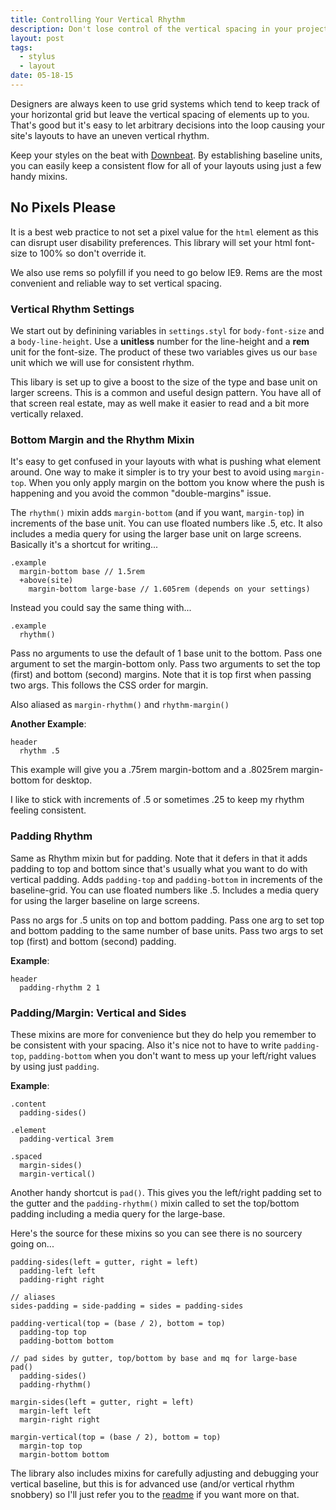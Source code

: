 ```yaml
---
title: Controlling Your Vertical Rhythm
description: Don't lose control of the vertical spacing in your project. Reign it in with these simple Stylus mixins.
layout: post
tags:
  - stylus
  - layout
date: 05-18-15
---
```


Designers are always keen to use grid systems which tend to keep track of your horizontal grid but leave the vertical spacing of elements up to you. That's good but it's easy to let arbitrary decisions into the loop causing your site's layouts to have an uneven vertical rhythm.

Keep your styles on the beat with [Downbeat](http://github.com/abstracthat/downbeat). By establishing baseline units, you can easily keep a consistent flow for all of your layouts using just a few handy mixins.

## No Pixels Please
It is a best web practice to not set a pixel value for the `html` element as this can disrupt user disability preferences. This library will set your html font-size to 100% so don't override it.

We also use rems so polyfill if you need to go below IE9. Rems are the most convenient and reliable way to set vertical spacing.

### Vertical Rhythm Settings
We start out by definining variables in `settings.styl` for `body-font-size` and a `body-line-height`. Use a **unitless** number for the line-height and a **rem** unit for the font-size. The product of these two variables gives us our `base` unit which we will use for consistent rhythm.

This libary is set up to give a boost to the size of the type and base unit on larger screens. This is a common and useful design pattern. You have all of that screen real estate, may as well make it easier to read and a bit more vertically relaxed.

### Bottom Margin and the Rhythm Mixin
It's easy to get confused in your layouts with what is pushing what element around. One way to make it simpler is to try your best to avoid using `margin-top`. When you only apply margin on the bottom you know where the push is happening and you avoid the common "double-margins" issue.

The `rhythm()` mixin adds `margin-bottom` (and if you want, `margin-top`) in increments of the base unit. You can use floated numbers like .5, etc. It also includes a media query for using the larger base unit on large screens. Basically it's a shortcut for writing...

```stylus
.example
  margin-bottom base // 1.5rem
  +above(site)
    margin-bottom large-base // 1.605rem (depends on your settings)
```

Instead you could say the same thing with...

```stylus
.example
  rhythm()
```

Pass no arguments to use the default of 1 base unit to the bottom. Pass one argument to set the margin-bottom only. Pass two arguments to set the top (first) and bottom (second) margins. Note that it is top first when passing two args. This follows the CSS order for margin.

Also aliased as `margin-rhythm()` and `rhythm-margin()`

**Another Example**:

```stylus
header
  rhythm .5
```

This example will give you a .75rem margin-bottom and a .8025rem margin-bottom for desktop.

I like to stick with increments of .5 or sometimes .25 to keep my rhythm feeling consistent.

### Padding Rhythm
Same as Rhythm mixin but for padding. Note that it defers in that it adds padding to top and bottom since that's usually what you want to do with vertical padding. Adds `padding-top` and `padding-bottom` in increments of the baseline-grid. You can use floated numbers like .5. Includes a media query for using the larger baseline on large screens.

Pass no args for .5 units on top and bottom padding. Pass one arg to set top and bottom padding to the same number of base units. Pass two args to set top (first) and bottom (second) padding.

**Example**:
```stylus
header
  padding-rhythm 2 1
```

### Padding/Margin: Vertical and Sides
These mixins are more for convenience but they do help you remember to be consistent with your spacing. Also it's nice not to have to write `padding-top`, `padding-bottom` when you don't want to mess up your left/right values by using just `padding`.

**Example**:
```stylus
.content
  padding-sides()

.element
  padding-vertical 3rem

.spaced
  margin-sides()
  margin-vertical()
```

Another handy shortcut is `pad()`. This gives you the left/right padding set to the gutter and the `padding-rhythm()` mixin called to set the top/bottom padding including a media query for the large-base.

Here's the source for these mixins so you can see there is no sourcery going on...

```stylus
padding-sides(left = gutter, right = left)
  padding-left left
  padding-right right

// aliases
sides-padding = side-padding = sides = padding-sides

padding-vertical(top = (base / 2), bottom = top)
  padding-top top
  padding-bottom bottom

// pad sides by gutter, top/bottom by base and mq for large-base
pad()
  padding-sides()
  padding-rhythm()

margin-sides(left = gutter, right = left)
  margin-left left
  margin-right right

margin-vertical(top = (base / 2), bottom = top)
  margin-top top
  margin-bottom bottom
```

The library also includes mixins for carefully adjusting and debugging your vertical baseline, but this is for advanced use (and/or vertical rhythm snobbery) so I'll just refer you to the [readme](http://github.com/abstracthat/downbeat) if you want more on that.
